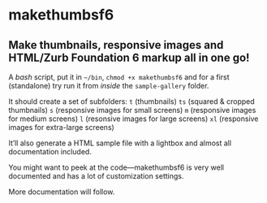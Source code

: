 # makethumbsf6

## Make thumbnails, responsive images and HTML/Zurb Foundation 6 markup all in one go!

A _bash_ script, put it in `~/bin`, `chmod +x makethumbsf6` and for a first (standalone) try run it from _inside_ the `sample-gallery` folder.

It should create a set of subfolders:
  `t` (thumbnails)
  `ts` (squared & cropped thumbnails)
  `s` (responsive images for small screens)
  `m` (responsive images for medium screens)
  `l` (resonsive images for large screens)
  `xl` (responsive images for extra-large screens)
  
It’ll also generate a HTML sample file with a lightbox and almost all documentation included.

You might want to peek at the code—makethumbsf6 is very well documented and has a lot of customization settings.

More documentation will follow.
